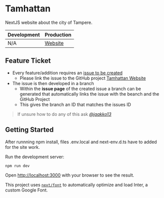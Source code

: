 # Tamhattan
NextJS website about the city of Tampere.

| Development | Production |
| ---- | ---- |
| N/A | [Website](https://www.tamhattan.fi/) |

## Feature Ticket
- Every feature/addition requires an [issue to be created](https://github.com/jaakko13/Tamhattan/issues)
  - Please link the issue to the GitHub project [Tamhattan Website]([https://github.com/users/evvic/projects/3](https://github.com/users/jaakko13/projects/3))
- The issue is then developed in a branch
  - Within the **issue page** of the created issue a branch can be generated that automatically links the issue with the beanch and the GitHub Project
  - This gives the branch an ID that matches the issues ID
> If unsure how to do any of this ask *[@jaakko13](https://github.com/jaakko13)*

## Getting Started

After runnning npm install, files .env.local and next-env.d.ts have to added for the site work.

Run the development server:

```bash
npm run dev
```

Open [http://localhost:3000](http://localhost:3000) with your browser to see the result.

This project uses [`next/font`](https://nextjs.org/docs/basic-features/font-optimization) to automatically optimize and load Inter, a custom Google Font.


